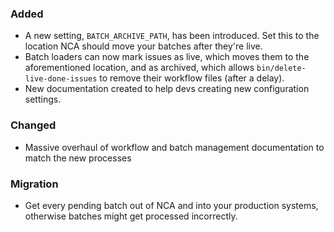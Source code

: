 ### Added

- A new setting, `BATCH_ARCHIVE_PATH`, has been introduced. Set this to the
  location NCA should move your batches after they're live.
- Batch loaders can now mark issues as live, which moves them to the
  aforementioned location, and as archived, which allows
  `bin/delete-live-done-issues` to remove their workflow files (after a delay).
- New documentation created to help devs creating new configuration settings.

### Changed

- Massive overhaul of workflow and batch management documentation to match the
  new processes

### Migration

- Get every pending batch out of NCA and into your production systems,
  otherwise batches might get processed incorrectly.
